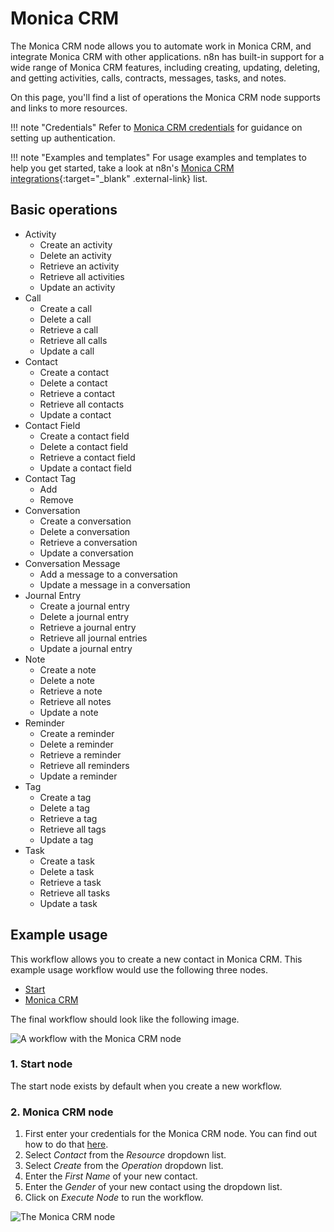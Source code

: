 # Monica CRM

The Monica CRM node allows you to automate work in Monica CRM, and integrate Monica CRM with other applications. n8n has built-in support for a wide range of Monica CRM features, including creating, updating, deleting, and getting activities, calls, contracts, messages, tasks, and notes. 

On this page, you'll find a list of operations the Monica CRM node supports and links to more resources.

!!! note "Credentials"
    Refer to [Monica CRM credentials](/integrations/builtin/credentials/monicacrm/) for guidance on setting up authentication. 

!!! note "Examples and templates"
    For usage examples and templates to help you get started, take a look at n8n's [Monica CRM integrations](https://n8n.io/integrations/monica-crm/){:target="_blank" .external-link} list.



## Basic operations

* Activity
    * Create an activity
    * Delete an activity
    * Retrieve an activity
    * Retrieve all activities
    * Update an activity
* Call
    * Create a call
    * Delete a call
    * Retrieve a call
    * Retrieve all calls
    * Update a call
* Contact
    * Create a contact
    * Delete a contact
    * Retrieve a contact
    * Retrieve all contacts
    * Update a contact
* Contact Field
    * Create a contact field
    * Delete a contact field
    * Retrieve a contact field
    * Update a contact field
* Contact Tag
    * Add
    * Remove
* Conversation
    * Create a conversation
    * Delete a conversation
    * Retrieve a conversation
    * Update a conversation
* Conversation Message
    * Add a message to a conversation
    * Update a message in a conversation
* Journal Entry
    * Create a journal entry
    * Delete a journal entry
    * Retrieve a journal entry
    * Retrieve all journal entries
    * Update a journal entry
* Note
    * Create a note
    * Delete a note
    * Retrieve a note
    * Retrieve all notes
    * Update a note
* Reminder
    * Create a reminder
    * Delete a reminder
    * Retrieve a reminder
    * Retrieve all reminders
    * Update a reminder
* Tag
    * Create a tag
    * Delete a tag
    * Retrieve a tag
    * Retrieve all tags
    * Update a tag
* Task
    * Create a task
    * Delete a task
    * Retrieve a task
    * Retrieve all tasks
    * Update a task


## Example usage

This workflow allows you to create a new contact in Monica CRM. This example usage workflow would use the following three nodes.
- [Start](/integrations/builtin/core-nodes/n8n-nodes-base.start/)
- [Monica CRM]()

The final workflow should look like the following image.

![A workflow with the Monica CRM node](/_images/integrations/builtin/app-nodes/monicacrm/workflow.png)

### 1. Start node

The start node exists by default when you create a new workflow.

### 2. Monica CRM node

1. First enter your credentials for the Monica CRM node. You can find out how to do that [here](/integrations/builtin/credentials/monicacrm/).
2. Select *Contact* from the *Resource* dropdown list.
3. Select *Create* from the *Operation* dropdown list.
3. Enter the *First Name* of your new contact.
4. Enter the *Gender* of your new contact using the dropdown list.
5. Click on *Execute Node* to run the workflow.

![The Monica CRM node](/_images/integrations/builtin/app-nodes/monicacrm/monicacrm_node.png)
